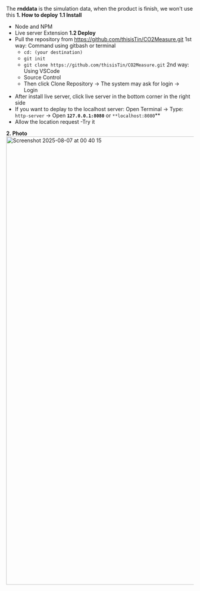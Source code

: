 The **rnddata** is the simulation data, when the product is finish, we won't use this
**1. How to deploy**
  **1.1 Install**
  - Node and NPM
  - Live server Extension
  **1.2 Deploy**
  - Pull the repository from https://github.com/thisisTin/CO2Measure.git
    1st way: Command using gitbash or terminal
      + `cd: (your destination)`
      + `git init`
      + `git clone https://github.com/thisisTin/CO2Measure.git`
    2nd way: Using VSCode
      + Source Control
      + Then click Clone Repository -> The system may ask for login -> Login
  - After install live server, click live server in the bottom corner in the right side
  - If you want to deplay to the localhost server:
    Open Terminal -> Type: `http-server` -> Open **`127.0.0.1:8080`** or `**localhost:8080`**
  - Allow the location request
  -Try it

**2. Photo**
<img width="1920" height="1200" alt="Screenshot 2025-08-07 at 00 40 15" src="https://github.com/user-attachments/assets/13b7dbad-171b-4996-9ed6-51f649118814" />
